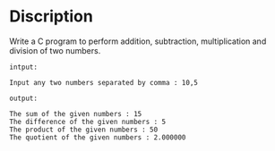 # Discription

Write a C program to perform addition, subtraction, multiplication and division of two numbers.

	intput: 

	Input any two numbers separated by comma : 10,5

	output: 

	The sum of the given numbers : 15
	The difference of the given numbers : 5
	The product of the given numbers : 50
	The quotient of the given numbers : 2.000000
